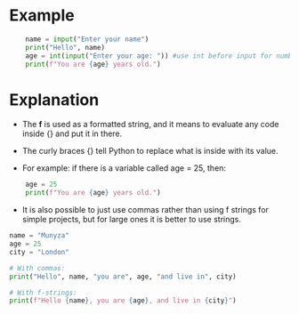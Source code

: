 # Example
```python
    name = input("Enter your name")
    print("Hello", name)
    age = int(input("Enter your age: ")) #use int before input for numbers 
    print(f"You are {age} years old.")

```
# Explanation
- The **f** is used as a formatted string, and it means to evaluate any code inside {} and put it in there. 

- The curly braces {} tell Python to replace what is inside with its value. 

- For example: if there is a variable called age = 25, then:
```python 
    age = 25
    print(f"You are {age} years old.")

```
- It is also possible to just use commas rather than using f strings for simple projects, but for large ones it is better to use strings. 

```python 
name = "Munyza"
age = 25
city = "London"

# With commas:
print("Hello", name, "you are", age, "and live in", city)

# With f-strings:
print(f"Hello {name}, you are {age}, and live in {city}")
